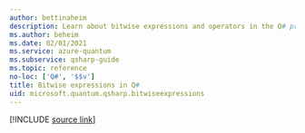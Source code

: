 ```yaml
---
author: bettinaheim
description: Learn about bitwise expressions and operators in the Q# programming language.
ms.author: beheim
ms.date: 02/01/2021
ms.service: azure-quantum
ms.subservice: qsharp-guide
ms.topic: reference
no-loc: ['Q#', '$$v']
title: Bitwise expressions in Q#
uid: microsoft.quantum.qsharp.bitwiseexpressions
---
```


<!---
# Bitwise expressions in Q#
-->

[!INCLUDE [source link](~/includes/qsharp-language/Specifications/Language/3_Expressions/BitwiseExpressions.md)]
